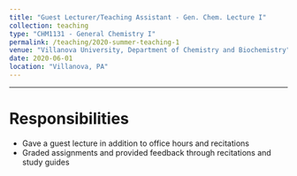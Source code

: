 ```yaml
---
title: "Guest Lecturer/Teaching Assistant - Gen. Chem. Lecture I"
collection: teaching
type: "CHM1131 - General Chemistry I"
permalink: /teaching/2020-summer-teaching-1
venue: "Villanova University, Department of Chemistry and Biochemistry"
date: 2020-06-01
location: "Villanova, PA"
---
```

---

Responsibilities
======
* Gave a guest lecture in addition to office hours and recitations
* Graded assignments and provided feedback through recitations and study guides